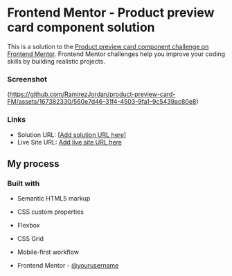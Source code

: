 # Frontend Mentor - Product preview card component solution

This is a solution to the [Product preview card component challenge on Frontend Mentor](https://www.frontendmentor.io/challenges/product-preview-card-component-GO7UmttRfa). Frontend Mentor challenges help you improve your coding skills by building realistic projects. 

### Screenshot

(https://github.com/RamirezJordan/product-preview-card-FM/assets/167382330/560e7d46-31f4-4503-9fa1-9c5439ac80e8)

### Links

- Solution URL: [[Add solution URL here]](https://github.com/RamirezJordan/product-preview-card-FM)
- Live Site URL: [Add live site URL here]((https://product-preview-card-fmd.netlify.app/))

## My process

### Built with

- Semantic HTML5 markup
- CSS custom properties
- Flexbox
- CSS Grid
- Mobile-first workflow

- Frontend Mentor - [@yourusername]((https://www.frontendmentor.io/profile/RamirezJordan))
